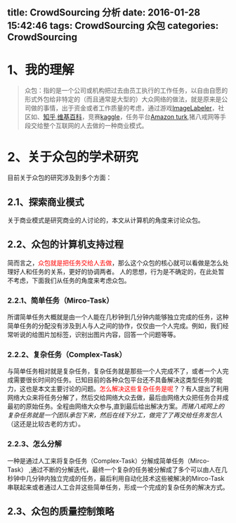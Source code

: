 title: CrowdSourcing 分析
date: 2016-01-28 15:42:46
tags: 
 CrowdSourcing
 众包
categories: 
 CrowdSourcing
---

# 1、我的理解
>众包：指的是一个公司或机构把过去由员工执行的工作任务，以自由自愿的形式外包给非特定的（而且通常是大型的）大众网络的做法，就是原来是公司做的事情，出于资金或者工作质量的考虑，通过游戏[ImageLabeler](http://www.baike.com/wiki/GOOGLE+IMAGE+LABELER)，社区如、[知乎](http://www.zhihu.com/),[维基百科]()，竞赛[kaggle](https://www.kaggle.com/)，任务平台[Amazon turk](https://www.mturk.com/mturk/welcome),猪八戒网等手段交给整个互联网的人去做的一种商业模式。

<!--more-->

# 2、关于众包的学术研究
目前关于众包的研究涉及到多个方面：

## 2.1、探索商业模式
关于商业模式是研究商业的人讨论的，本文从计算机的角度来讨论众包。

## 2.2、众包的计算机支持过程
简而言之，<font color=red>众包就是把任务交给人去做</font>，那么这个众包的核心就可以看做是怎么处理好人和任务的关系，更好的协调两者。
人的思想，行为是不确定的，在此处暂不考虑，下面我们从任务的角度来考虑众包。


### 2.2.1、简单任务（Mirco-Task）
所谓简单任务大概就是由一个人能在几秒钟到几分钟内能够独立完成的任务，这种简单任务的分配没有涉及到人与人之间的协作，仅仅由一个人完成。例如，我们经常听说的给图片加标签，识别出图片内容，回答一个问题等等。

### 2.2.2、复杂任务（Complex-Task）
与简单任务相对就是复杂任务，复杂任务就是那些一个人完成不了，或者一个人完成需要很长时间的任务。已知目前的各种众包平台还不具备解决这类型任务的能力，这也是本文主要讨论的问题。<font color=red>怎么解决这些复杂任务是呢</font>？？有人提出了利用网络大众来将任务分解了，然后交给网络大众去做，最后由网络大众把任务合并成最初的原始任务。全程由网络大众参与,直到最后给出解决方案。<i>而猪八戒网上的复杂任务就是一个团队承包下来，然后在线下分工，做完了了再交给任务发包人</i>（这还是比较古老的方式）。

### 2.2.3、怎么分解

一种是通过人工来将复杂任务（Complex-Task）分解成简单任务（Mirco-Task） ,通过不断的分解迭代，最终一个复杂的任务被分解成了多个可以由人在几秒钟中几分钟内独立完成的任务，最后利用自动化技术这些被解决的Mirco-Task 串联起来或者通过人工合并这些简单任务，形成一个完成的复杂任务的解决方式。

## 2.3、众包的质量控制策略






